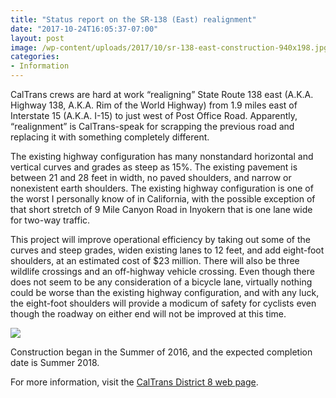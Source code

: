 ```yaml
---
title: "Status report on the SR-138 (East) realignment"
date: "2017-10-24T16:05:37-07:00"
layout: post
image: /wp-content/uploads/2017/10/sr-138-east-construction-940x198.jpg
categories:
- Information
---
```


CalTrans crews are hard at work “realigning” State Route 138 east (A.K.A. Highway 138, A.K.A. Rim of the World Highway) from 1.9 miles east of Interstate 15 (A.K.A. I-15) to just west of Post Office Road. Apparently, “realignment” is CalTrans-speak for scrapping the previous road and replacing it with something completely different.

The existing highway configuration has many nonstandard horizontal and vertical curves and grades as steep as 15%. The existing pavement is between 21 and 28 feet in width, no paved shoulders, and narrow or nonexistent earth shoulders. The existing highway configuration is one of the worst I personally know of in California, with the possible exception of that short stretch of 9 Mile Canyon Road in Inyokern that is one lane wide for two-way traffic.

This project will improve operational efficiency by taking out some of the curves and steep grades, widen existing lanes to 12 feet, and add eight-foot shoulders, at an estimated cost of $23 million. There will also be three wildlife crossings and an off-highway vehicle crossing. Even though there does not seem to be any consideration of a bicycle lane, virtually nothing could be worse than the existing highway configuration, and with any luck, the eight-foot shoulders will provide a modicum of safety for cyclists even though the roadway on either end will not be improved at this time.

[![](/wp-content/uploads/2017/10/sr-138-east-construction-map-600x401.jpg)](/wp-content/uploads/2017/10/sr-138-east-construction-map.jpg)

Construction began in the Summer of 2016, and the expected completion date is Summer 2018.

For more information, visit the [CalTrans District 8 web page](https://www.dot.ca.gov/d8/index.html).